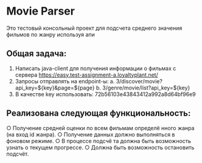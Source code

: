 # Movie Parser
Это тестовый консольный проект для подсчета среднего значения фильмов по жанру используя апи
## Общая задача:
1. Написать java-client для получения информации о фильмах с сервера
https://easy.test-assignment-a.loyaltyplant.net/​
2. Запросы отправлять на endpoint-ы:
a. 3/discover/movie?api_key=${key}&page=${page}
b. 3/genre/movie/list?api_key=${key}
3. В качестве key использовать: 72b56103e43843412a992a8d64bf96e9

## Реализована следующая функциональность:
○ Получение средней оценки по всем фильмам определё нного жанра (на вход id
жанра).
○ Получение данных должно выполняться в фоновом режиме.
○ В процессе подсчё та должна быть возможность узнать о текущем прогрессе.
○ Должна быть возможность остановить подсчёт.

